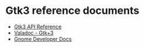 # Gtk3 reference documents

- [Gtk3 API Reference](https://docs.gtk.org/gtk3/)
- [Valadoc - Gtk+3](https://valadoc.org/gtk+-3.0/Gtk.html)
- [Gnome Developer Docs](https://developer.gnome.org/index.html)

